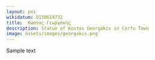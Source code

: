 ```yaml
---
layout: poi
wikidatum: Q130614732
title:  Κώστας Γεωργάκης
description: Statue of Kostas Georgakis in Corfu Town
image: assets/images/georgakis.png
---
```


Sample text  